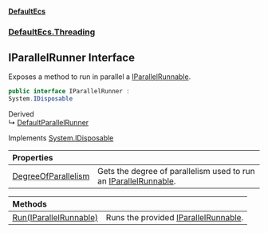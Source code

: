 #### [DefaultEcs](DefaultEcs.md 'DefaultEcs')
### [DefaultEcs.Threading](DefaultEcs.md#DefaultEcs.Threading 'DefaultEcs.Threading')

## IParallelRunner Interface

Exposes a method to run in parallel a [IParallelRunnable](IParallelRunnable.md 'DefaultEcs.Threading.IParallelRunnable').

```csharp
public interface IParallelRunner :
System.IDisposable
```

Derived  
&#8627; [DefaultParallelRunner](DefaultParallelRunner.md 'DefaultEcs.Threading.DefaultParallelRunner')

Implements [System.IDisposable](https://docs.microsoft.com/en-us/dotnet/api/System.IDisposable 'System.IDisposable')

| Properties | |
| :--- | :--- |
| [DegreeOfParallelism](IParallelRunner.DegreeOfParallelism.md 'DefaultEcs.Threading.IParallelRunner.DegreeOfParallelism') | Gets the degree of parallelism used to run an [IParallelRunnable](IParallelRunnable.md 'DefaultEcs.Threading.IParallelRunnable'). |

| Methods | |
| :--- | :--- |
| [Run(IParallelRunnable)](IParallelRunner.Run(IParallelRunnable).md 'DefaultEcs.Threading.IParallelRunner.Run(DefaultEcs.Threading.IParallelRunnable)') | Runs the provided [IParallelRunnable](IParallelRunnable.md 'DefaultEcs.Threading.IParallelRunnable'). |
